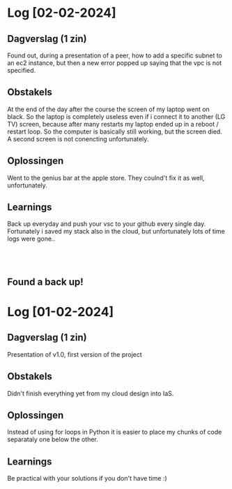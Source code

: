 # Log [02-02-2024]

## Dagverslag (1 zin)
Found out, during a presentation of a peer, how to add a specific subnet to an ec2 instance, but then a new error popped up saying that the vpc is not specified.

## Obstakels
At the end of the day after the course the screen of my laptop went on black. So the laptop is completely useless even if i connect it to another (LG TV) screen, because after many restarts my laptop ended up in a reboot / restart loop. So the computer is basically still working, but the screen died. A second screen is not conencting unfortunately. 

## Oplossingen
Went to the genius bar at the apple store. They coulnd't fix it as well, unfortunately.

## Learnings
Back up everyday and push your vsc to your github every single day. 
Fortunately i saved my stack also in the cloud, but unfortunately lots of time logs were gone..

<br>
<br>

## Found a back up!

# Log [01-02-2024]

## Dagverslag (1 zin)
Presentation of v1.0, first version of the project

## Obstakels
Didn't finish everything yet from my cloud design into IaS.

## Oplossingen
Instead of using for loops in Python it is easier to place my chunks of code separataly one below the other.

## Learnings
Be practical with your solutions if you don't have time :)
